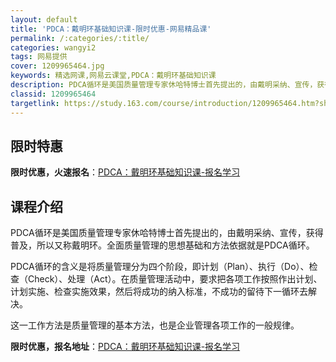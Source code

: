 ```yaml
---
layout: default
title: 'PDCA：戴明环基础知识课-限时优惠-网易精品课'
permalink: /:categories/:title/
categories: wangyi2
tags: 网易提供
cover: 1209965464.jpg
keywords: 精选网课,网易云课堂,PDCA：戴明环基础知识课
description: PDCA循环是美国质量管理专家休哈特博士首先提出的，由戴明采纳、宣传，获得普及，所以又称戴明环。全面质量管理的思想基础和
classid: 1209965464
targetlink: https://study.163.com/course/introduction/1209965464.htm?share=1&shareId=1025206652&utm_campaign=share&utm_medium=iphoneShare&utm_source=&utm_u=1025206652
---
```


## 限时特惠

**限时优惠，火速报名**：[PDCA：戴明环基础知识课-报名学习](https://study.163.com/course/introduction/1209965464.htm?share=1&shareId=1025206652&utm_campaign=share&utm_medium=iphoneShare&utm_source=&utm_u=1025206652)

## 课程介绍

PDCA循环是美国质量管理专家休哈特博士首先提出的，由戴明采纳、宣传，获得普及，所以又称戴明环。全面质量管理的思想基础和方法依据就是PDCA循环。

PDCA循环的含义是将质量管理分为四个阶段，即计划（Plan）、执行（Do）、检查（Check）、处理（Act）。在质量管理活动中，要求把各项工作按照作出计划、计划实施、检查实施效果，然后将成功的纳入标准，不成功的留待下一循环去解决。

这一工作方法是质量管理的基本方法，也是企业管理各项工作的一般规律。

**限时优惠，报名地址**：[PDCA：戴明环基础知识课-报名学习](https://study.163.com/course/introduction/1209965464.htm?share=1&shareId=1025206652&utm_campaign=share&utm_medium=iphoneShare&utm_source=&utm_u=1025206652)

